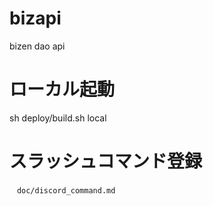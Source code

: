 # bizapi

bizen dao api

# ローカル起動

sh deploy/build.sh local

# スラッシュコマンド登録

    　doc/discord_command.md
